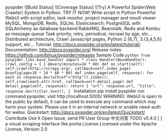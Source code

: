 pyspider ![Build Status] ![Coverage Status] ![Try] A Powerful Spider(Web Crawler) System in Python. TRY IT NOW! Write script in Python Powerful WebUI with script editor, task monitor, project manager and result viewer MySQL, MongoDB, Redis, SQLite, Elasticsearch; PostgreSQL with SQLAlchemy as database backend RabbitMQ, Beanstalk, Redis and Kombu as message queue Task priority, retry, periodical, recrawl by age, etc... Distributed architecture, Crawl Javascript pages, Python 2.{6,7}, 3.{3,4,5,6} support, etc... Tutorial: http://docs.pyspider.org/en/latest/tutorial/ Documentation: http://docs.pyspider.org/ Release notes: https://github.com/binux/pyspider/releases Sample Code ```python from pyspider.libs.base_handler import * class Handler(BaseHandler): crawl_config = { } @every(minutes=24 * 60) def on_start(self): self.crawl(http://scrapy.org/, callback=self.index_page) @config(age=10 * 24 * 60 * 60) def index_page(self, response): for each in response.doc(a[href^="http"]).items(): self.crawl(each.attr.href, callback=self.detail_page) def detail_page(self, response): return { "url": response.url, "title": response.doc(title).text(), } ``` Installation pip install pyspider run command pyspider, visit http://localhost:5000/ WARNING: WebUI is open to the public by default, it can be used to execute any command which may harm your system. Please use it in an internal network or enable need-auth for webui. Quickstart: http://docs.pyspider.org/en/latest/Quickstart/ Contribute Use It Open Issue, send PR User Group 中文问答 TODO v0.4.0 [ ] a visual scraping interface like portia License Licensed under the Apache License, Version 2.0
